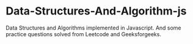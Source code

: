 # Data-Structures-And-Algorithm-js
Data Structures and Algorithms implemented in Javascript.
And some practice questions solved from Leetcode and Geeksforgeeks.
